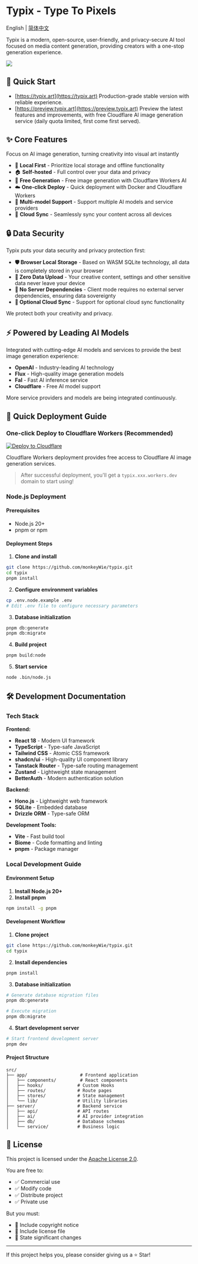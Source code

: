 # Typix - Type To Pixels

English | [简体中文](README_zh-CN.md)

Typix is a modern, open-source, user-friendly, and privacy-secure AI tool focused on media content generation, providing creators with a one-stop generation experience.

![](docs/public/images/demo/preview.png)

## 🎯 Quick Start

- [https://typix.art](https://typix.art)
  Production-grade stable version with reliable experience.
- [https://preview.typix.art](https://preview.typix.art)
  Preview the latest features and improvements, with free Cloudflare AI image generation service (daily quota limited, first come first served).

## ✨ Core Features

Focus on AI image generation, turning creativity into visual art instantly

- 📱 **Local First** - Prioritize local storage and offline functionality
- 🏠 **Self-hosted** - Full control over your data and privacy
- 🎁 **Free Generation** - Free image generation with Cloudflare Workers AI
- ☁️ **One-click Deploy** - Quick deployment with Docker and Cloudflare Workers
- 🤖 **Multi-model Support** - Support multiple AI models and service providers
- 🔄 **Cloud Sync** - Seamlessly sync your content across all devices

## 🔒 Data Security

Typix puts your data security and privacy protection first:

- **🛡️ Browser Local Storage** - Based on WASM SQLite technology, all data is completely stored in your browser
- **🔐 Zero Data Upload** - Your creative content, settings and other sensitive data never leave your device
- **🚫 No Server Dependencies** - Client mode requires no external server dependencies, ensuring data sovereignty
- **🔄 Optional Cloud Sync** - Support for optional cloud sync functionality

We protect both your creativity and privacy.

## ⚡ Powered by Leading AI Models

Integrated with cutting-edge AI models and services to provide the best image generation experience:

- **OpenAI** - Industry-leading AI technology
- **Flux** - High-quality image generation models
- **Fal** - Fast AI inference service
- **Cloudflare** - Free AI model support

More service providers and models are being integrated continuously.

## 🚀 Quick Deployment Guide

### One-click Deploy to Cloudflare Workers (Recommended)

[![Deploy to Cloudflare](https://deploy.workers.cloudflare.com/button)](https://deploy.workers.cloudflare.com/?url=https://github.com/monkeyWie/typix)

Cloudflare Workers deployment provides free access to Cloudflare AI image generation services.

> After successful deployment, you'll get a `typix.xxx.workers.dev` domain to start using!

### Node.js Deployment

#### Prerequisites

- Node.js 20+
- pnpm or npm

#### Deployment Steps

1. **Clone and install**

```bash
git clone https://github.com/monkeyWie/typix.git
cd typix
pnpm install
```

2. **Configure environment variables**

```bash
cp .env.node.example .env
# Edit .env file to configure necessary parameters
```

3. **Database initialization**

```bash
pnpm db:generate
pnpm db:migrate
```

4. **Build project**

```bash
pnpm build:node
```

5. **Start service**

```bash
node .bin/node.js
```

## 🛠️ Development Documentation

### Tech Stack

**Frontend:**

- **React 18** - Modern UI framework
- **TypeScript** - Type-safe JavaScript
- **Tailwind CSS** - Atomic CSS framework
- **shadcn/ui** - High-quality UI component library
- **Tanstack Router** - Type-safe routing management
- **Zustand** - Lightweight state management
- **BetterAuth** - Modern authentication solution

**Backend:**

- **Hono.js** - Lightweight web framework
- **SQLite** - Embedded database
- **Drizzle ORM** - Type-safe ORM

**Development Tools:**

- **Vite** - Fast build tool
- **Biome** - Code formatting and linting
- **pnpm** - Package manager

### Local Development Guide

#### Environment Setup

1. **Install Node.js 20+**
2. **Install pnpm**

```bash
npm install -g pnpm
```

#### Development Workflow

1. **Clone project**

```bash
git clone https://github.com/monkeyWie/typix.git
cd typix
```

2. **Install dependencies**

```bash
pnpm install
```

3. **Database initialization**

```bash
# Generate database migration files
pnpm db:generate

# Execute migration
pnpm db:migrate
```

4. **Start development server**

```bash
# Start frontend development server
pnpm dev
```

#### Project Structure

```
src/
├── app/                    # Frontend application
│   ├── components/         # React components
│   ├── hooks/             # Custom Hooks
│   ├── routes/            # Route pages
│   ├── stores/            # State management
│   └── lib/               # Utility libraries
├── server/                # Backend service
│   ├── api/               # API routes
│   ├── ai/                # AI provider integration
│   ├── db/                # Database schemas
│   └── service/           # Business logic
```

## 📄 License

This project is licensed under the [Apache License 2.0](https://www.apache.org/licenses/LICENSE-2.0).

You are free to:

- ✅ Commercial use
- ✅ Modify code
- ✅ Distribute project
- ✅ Private use

But you must:

- 📝 Include copyright notice
- 📝 Include license file
- 📝 State significant changes

---

If this project helps you, please consider giving us a ⭐ Star!
